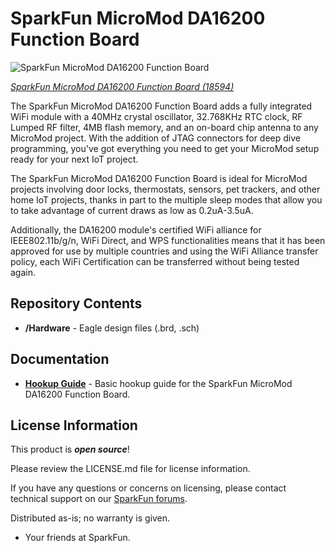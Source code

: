 SparkFun MicroMod DA16200 Function Board
========================================

![SparkFun MicroMod DA16200 Function Board](https://cdn.sparkfun.com/assets/parts/1/8/0/8/5/18594-MicroMod_DA16200_Function_Board-01.jpg)

[*SparkFun MicroMod DA16200 Function Board (18594)*](https://www.sparkfun.com/products/18594)

The SparkFun MicroMod DA16200 Function Board adds a fully integrated WiFi module with a 40MHz crystal oscillator, 32.768KHz RTC clock, RF Lumped RF filter, 4MB flash memory, and an on-board chip antenna to any MicroMod project. With the addition of JTAG connectors for deep dive programming, you've got everything you need to get your MicroMod setup ready for your next IoT project. 

The SparkFun MicroMod DA16200 Function Board is ideal for MicroMod projects involving door locks, thermostats, sensors, pet trackers, and other home IoT projects, thanks in part to the multiple sleep modes that allow you to take advantage of current draws as low as 0.2uA-3.5uA.

Additionally, the DA16200 module's certified WiFi alliance for IEEE802.11b/g/n, WiFi Direct, and WPS functionalities means that it has been approved for use by multiple countries and using the WiFi Alliance transfer policy, each WiFi Certification can be transferred without being tested again. 

Repository Contents
-------------------
* **/Hardware** - Eagle design files (.brd, .sch)

Documentation
--------------
* **[Hookup Guide](https://learn.sparkfun.com/tutorials/micromod-wifi-function-board---da16200-hookup-guide)** - Basic hookup guide for the SparkFun MicroMod DA16200 Function Board.


License Information
-------------------

This product is _**open source**_! 

Please review the LICENSE.md file for license information. 

If you have any questions or concerns on licensing, please contact technical support on our [SparkFun forums](https://forum.sparkfun.com/viewforum.php?f=152).

Distributed as-is; no warranty is given.

- Your friends at SparkFun.

_<COLLABORATION CREDIT>_
